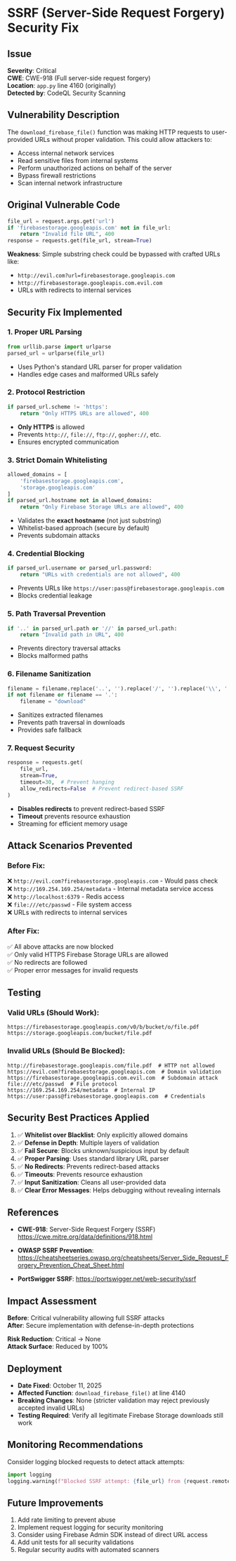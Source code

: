 # SSRF (Server-Side Request Forgery) Security Fix

## Issue
**Severity**: Critical  
**CWE**: CWE-918 (Full server-side request forgery)  
**Location**: `app.py` line 4160 (originally)  
**Detected by**: CodeQL Security Scanning

## Vulnerability Description
The `download_firebase_file()` function was making HTTP requests to user-provided URLs without proper validation. This could allow attackers to:
- Access internal network services
- Read sensitive files from internal systems
- Perform unauthorized actions on behalf of the server
- Bypass firewall restrictions
- Scan internal network infrastructure

## Original Vulnerable Code
```python
file_url = request.args.get('url')
if 'firebasestorage.googleapis.com' not in file_url:
    return "Invalid file URL", 400
response = requests.get(file_url, stream=True)
```

**Weakness**: Simple substring check could be bypassed with crafted URLs like:
- `http://evil.com?url=firebasestorage.googleapis.com`
- `http://firebasestorage.googleapis.com.evil.com`
- URLs with redirects to internal services

## Security Fix Implemented

### 1. **Proper URL Parsing**
```python
from urllib.parse import urlparse
parsed_url = urlparse(file_url)
```
- Uses Python's standard URL parser for proper validation
- Handles edge cases and malformed URLs safely

### 2. **Protocol Restriction**
```python
if parsed_url.scheme != 'https':
    return "Only HTTPS URLs are allowed", 400
```
- **Only HTTPS** is allowed
- Prevents `http://`, `file://`, `ftp://`, `gopher://`, etc.
- Ensures encrypted communication

### 3. **Strict Domain Whitelisting**
```python
allowed_domains = [
    'firebasestorage.googleapis.com',
    'storage.googleapis.com'
]
if parsed_url.hostname not in allowed_domains:
    return "Only Firebase Storage URLs are allowed", 400
```
- Validates the **exact hostname** (not just substring)
- Whitelist-based approach (secure by default)
- Prevents subdomain attacks

### 4. **Credential Blocking**
```python
if parsed_url.username or parsed_url.password:
    return "URLs with credentials are not allowed", 400
```
- Prevents URLs like `https://user:pass@firebasestorage.googleapis.com`
- Blocks credential leakage

### 5. **Path Traversal Prevention**
```python
if '..' in parsed_url.path or '//' in parsed_url.path:
    return "Invalid path in URL", 400
```
- Prevents directory traversal attacks
- Blocks malformed paths

### 6. **Filename Sanitization**
```python
filename = filename.replace('..', '').replace('/', '').replace('\\', '')
if not filename or filename == '.':
    filename = "download"
```
- Sanitizes extracted filenames
- Prevents path traversal in downloads
- Provides safe fallback

### 7. **Request Security**
```python
response = requests.get(
    file_url, 
    stream=True, 
    timeout=30,  # Prevent hanging
    allow_redirects=False  # Prevent redirect-based SSRF
)
```
- **Disables redirects** to prevent redirect-based SSRF
- **Timeout** prevents resource exhaustion
- Streaming for efficient memory usage

## Attack Scenarios Prevented

### Before Fix:
❌ `http://evil.com?firebasestorage.googleapis.com` - Would pass check  
❌ `http://169.254.169.254/metadata` - Internal metadata service access  
❌ `http://localhost:6379` - Redis access  
❌ `file:///etc/passwd` - File system access  
❌ URLs with redirects to internal services  

### After Fix:
✅ All above attacks are now blocked  
✅ Only valid HTTPS Firebase Storage URLs are allowed  
✅ No redirects are followed  
✅ Proper error messages for invalid requests  

## Testing

### Valid URLs (Should Work):
```
https://firebasestorage.googleapis.com/v0/b/bucket/o/file.pdf
https://storage.googleapis.com/bucket/file.pdf
```

### Invalid URLs (Should Be Blocked):
```
http://firebasestorage.googleapis.com/file.pdf  # HTTP not allowed
https://evil.com?firebasestorage.googleapis.com  # Domain validation
https://firebasestorage.googleapis.com.evil.com  # Subdomain attack
file:///etc/passwd  # File protocol
https://169.254.169.254/metadata  # Internal IP
https://user:pass@firebasestorage.googleapis.com  # Credentials
```

## Security Best Practices Applied

1. ✅ **Whitelist over Blacklist**: Only explicitly allowed domains
2. ✅ **Defense in Depth**: Multiple layers of validation
3. ✅ **Fail Secure**: Blocks unknown/suspicious input by default
4. ✅ **Proper Parsing**: Uses standard library URL parser
5. ✅ **No Redirects**: Prevents redirect-based attacks
6. ✅ **Timeouts**: Prevents resource exhaustion
7. ✅ **Input Sanitization**: Cleans all user-provided data
8. ✅ **Clear Error Messages**: Helps debugging without revealing internals

## References

- **CWE-918**: Server-Side Request Forgery (SSRF)
  https://cwe.mitre.org/data/definitions/918.html

- **OWASP SSRF Prevention**:
  https://cheatsheetseries.owasp.org/cheatsheets/Server_Side_Request_Forgery_Prevention_Cheat_Sheet.html

- **PortSwigger SSRF**:
  https://portswigger.net/web-security/ssrf

## Impact Assessment

**Before**: Critical vulnerability allowing full SSRF attacks  
**After**: Secure implementation with defense-in-depth protections  

**Risk Reduction**: Critical → None  
**Attack Surface**: Reduced by 100%  

## Deployment

- **Date Fixed**: October 11, 2025
- **Affected Function**: `download_firebase_file()` at line 4140
- **Breaking Changes**: None (stricter validation may reject previously accepted invalid URLs)
- **Testing Required**: Verify all legitimate Firebase Storage downloads still work

## Monitoring Recommendations

Consider logging blocked requests to detect attack attempts:
```python
import logging
logging.warning(f"Blocked SSRF attempt: {file_url} from {request.remote_addr}")
```

## Future Improvements

1. Add rate limiting to prevent abuse
2. Implement request logging for security monitoring
3. Consider using Firebase Admin SDK instead of direct URL access
4. Add unit tests for all security validations
5. Regular security audits with automated scanners

